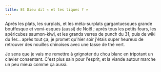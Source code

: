 ```yaml
---
title: Et Dieu dit « et tes tiques ? »
---
```


Après les plats, les surplats, et les méta-surplats gargantuesques grande
bouffesque et vomi-esques (aussi) de Noël ; après tous les petits fours, les
apéricubes saumon-kiwi, et les grands verres de punch du 31, puis de wiki du
1er... après tout ça, je promet qu'hier soir j'étais super heureux de
retrouver des nouilles chinoises avec une tasse de thé vert.

Je sens que je vais me remettre à grignoter du chou blanc en tripotant un
clavier consentant. C'est plus sain pour l'esprit, et la viande autour marche
un peu mieux comme ça aussi.

